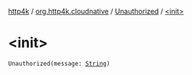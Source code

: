 [http4k](../../index.md) / [org.http4k.cloudnative](../index.md) / [Unauthorized](index.md) / [&lt;init&gt;](./-init-.md)

# &lt;init&gt;

`Unauthorized(message: `[`String`](https://kotlinlang.org/api/latest/jvm/stdlib/kotlin/-string/index.html)`)`